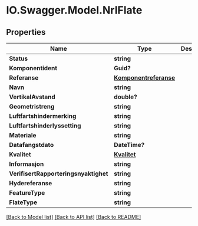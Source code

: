 # IO.Swagger.Model.NrlFlate
## Properties

Name | Type | Description | Notes
------------ | ------------- | ------------- | -------------
**Status** | **string** |  | [optional] 
**Komponentident** | **Guid?** |  | [optional] 
**Referanse** | [**Komponentreferanse**](Komponentreferanse.md) |  | [optional] 
**Navn** | **string** |  | [optional] 
**VertikalAvstand** | **double?** |  | [optional] 
**Geometristreng** | **string** |  | [optional] 
**Luftfartshindermerking** | **string** |  | [optional] 
**Luftfartshinderlyssetting** | **string** |  | [optional] 
**Materiale** | **string** |  | [optional] 
**Datafangstdato** | **DateTime?** |  | [optional] 
**Kvalitet** | [**Kvalitet**](Kvalitet.md) |  | [optional] 
**Informasjon** | **string** |  | [optional] 
**VerifisertRapporteringsnyaktighet** | **string** |  | [optional] 
**Hydereferanse** | **string** |  | [optional] 
**FeatureType** | **string** |  | 
**FlateType** | **string** |  | [optional] 

[[Back to Model list]](../README.md#documentation-for-models) [[Back to API list]](../README.md#documentation-for-api-endpoints) [[Back to README]](../README.md)

